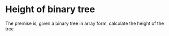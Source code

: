 # Height of binary tree

The premise is, given a binary tree in array form, calculate the height of the tree
